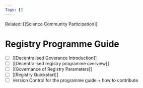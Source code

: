 ```yaml
---
Tags: []
---
```

Related: [[Science Community Participation]]
# Registry Programme Guide
- [ ] [[Decentralised Goverance Introduction]]
- [ ] [[Decentralised registry programme overview]]
- [ ] [[Governance of Registry Parameters]]
- [ ] [[Registry Quickstart]]
- [ ] Version Control for the programme guide + how to contribute